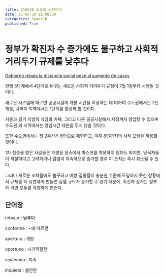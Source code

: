 ```yaml
---
title: 210630 오늘의 스페인어
date: 21-06-30 11:00:00
categories: Spanish
published: True
---
```


# 정부가 확진자 수 증가에도 불구하고 사회적 거리두기 규제를 낮추다

[Gobierno rebaja la distancia social pese al aumento de casos](http://world.kbs.co.kr/service/news_view.htm?lang=s&Seq_Code=76392)

현행 5단계에서 4단계로 바뀌는 새로운 사회적 거리두기 규정이 7월 1일부터 시행될 것이다.

새로운 시스템에 따르면 공공시설의 개방 시간을 확장하는 데 더하여 수도권에서는 2단계를, 나머지 지역에서는 1단계를 활성화 할 것이다.

서울과 경기 지방의 식당과 카페, 그리고 다른 공공시설에서 자정까지 영업할 수 있으며 수도권 외 지역에서는 영업시간 제한을 두지 않을 것이다.

또한 수도권에서는 첫 2주간은 6인으로 제한하고, 이후 8인까지의 사적 모임을 허용할 것이다.

1차 접종을 받은 사람들은 개방된 장소에서 마스크를 착용하지 않아도 되지만, 당국자들이 적절하다고 고려하거나 감염이 지속적으로 증가할 경우 이 조치는 즉시 취소될 수 있다.

그러나 새로운 조치들에도 불구하고 예방 접종률이 충분한 수준에 도달하지 못한 상황에서 규제를 더 유연하게 만들면 감염 규모가 증가할 수 있기 때문에, 확진자 증가는 정부와 국민 모두를 걱정하게 만든다.

## 단어장

rebajar : 낮추다

conforme : ~에 따르면

apertura : 개방

oportuno : 시기적절한

sostenido : 지속

inquieta : 불안한
